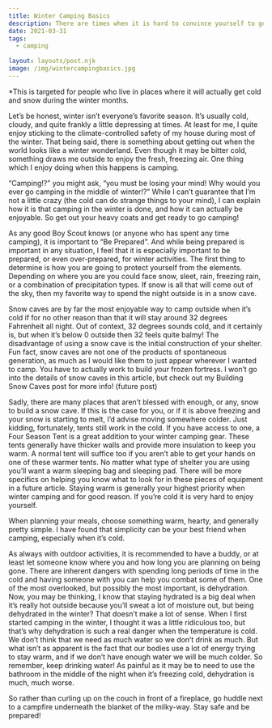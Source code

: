 ```yaml
---
title: Winter Camping Basics
description: There are times when it is hard to convince yourself to get up and do something outside. The winter is one of them, especially when that "thing" is camping. There are, fortunately, plenty of things that you can do to make winter camping a great experience. 
date: 2021-03-31
tags:
  - camping 
  
layout: layouts/post.njk
image: /img/wintercampingbasics.jpg
---
```


*This is targeted for people who live in places where it will actually get cold and snow during the winter months.

Let’s be honest, winter isn’t everyone’s favorite season. It’s usually cold, cloudy, and quite frankly a little depressing at times. At least for me, I quite enjoy sticking to the climate-controlled safety of my house during most of the winter.  That being said, there is something about getting out when the world looks like a winter wonderland. Even though it may be bitter cold, something draws me outside to enjoy the fresh, freezing air. One thing which I enjoy doing when this happens is camping.

“Camping!?” you might ask, “you must be losing your mind! Why would you ever go camping in the middle of winter!?”  While I can’t guarantee that I’m not a little crazy (the cold can do strange things to your mind),  I can explain how it is that camping in the winter is done, and how it can actually be enjoyable. So get out your heavy coats and get ready to go camping!

As any good Boy Scout knows (or anyone who has spent any time camping), it is important to “Be Prepared”. And while being prepared is important in any situation, I feel that it is especially important to be prepared, or even over-prepared, for winter activities. The first thing to determine is how you are going to protect yourself from the elements. Depending on where you are you could face snow, sleet, rain, freezing rain, or a combination of precipitation types. If snow is all that will come out of the sky, then my favorite way to spend the night outside is in a snow cave.

Snow caves are by far the most enjoyable way to camp outside when it’s cold if for no other reason than that it will stay around 32 degrees Fahrenheit all night. Out of context, 32 degrees sounds cold, and it certainly is, but when it’s below 0 outside then 32 feels quite balmy! The disadvantage of using a snow cave is the initial construction of your shelter. Fun fact, snow caves are not one of the products of spontaneous generation, as much as I would like them to just appear wherever I wanted to camp. You have to actually work to build your frozen fortress. I won’t go into the details of snow caves in this article, but check out my Building Snow Caves post for more info! (future post)

Sadly, there are many places that aren’t blessed with enough, or any, snow to build a snow cave. If this is the case for you, or if it is above freezing and your snow is starting to melt, I’d advise moving somewhere colder. Just kidding, fortunately, tents still work in the cold. If you have access to one, a Four Season Tent is a great addition to your winter camping gear. These tents generally have thicker walls and provide more insulation to keep you warm. A normal tent will suffice too if you aren’t able to get your hands on one of these warmer tents.
No matter what type of shelter you are using you’ll want a warm sleeping bag and sleeping pad. There will be more specifics on helping you know what to look for in these pieces of equipment in a future article. Staying warm is generally your highest priority when winter camping and for good reason. If you’re cold it is very hard to enjoy yourself.

When planning your meals, choose something warm, hearty, and generally pretty simple. I have found that simplicity can be your best friend when camping, especially when it’s cold. 

As always with outdoor activities, it is recommended to have a buddy, or at least let someone know where you and how long you are planning on being gone. There are inherent dangers with spending long periods of time in the cold and having someone with you can help you combat some of them. One of the most overlooked, but possibly the most important, is dehydration. Now, you may be thinking, I know that staying hydrated is a big deal when it’s really hot outside because you’ll sweat a lot of moisture out, but being dehydrated in the winter?  That doesn’t make a lot of sense. When I first started camping in the winter, I thought it was a little ridiculous too, but that’s why dehydration is such a real danger when the temperature is cold. We don’t think that we need as much water so we don’t drink as much. But what isn’t as apparent is the fact that our bodies use a lot of energy trying to stay warm, and if we don’t have enough water we will be much colder. So remember, keep drinking water! As painful as it may be to need to use the bathroom in the middle of the night when it’s freezing cold, dehydration is much, much worse.

So rather than curling up on the couch in front of a fireplace, go huddle next to a campfire underneath the blanket of the milky-way. Stay safe and be prepared!
